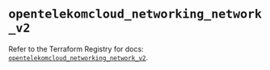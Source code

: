# `opentelekomcloud_networking_network_v2`

Refer to the Terraform Registry for docs: [`opentelekomcloud_networking_network_v2`](https://registry.terraform.io/providers/opentelekomcloud/opentelekomcloud/1.35.15/docs/resources/networking_network_v2).
